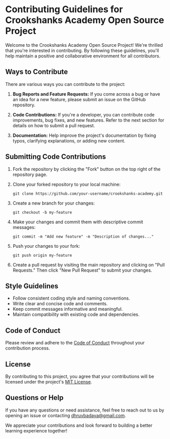 
# Contributing Guidelines for Crookshanks Academy Open Source Project

Welcome to the Crookshanks Academy Open Source Project! We're thrilled that you're interested in contributing. By following these guidelines, you'll help maintain a positive and collaborative environment for all contributors.

## Ways to Contribute

There are various ways you can contribute to the project:

1. **Bug Reports and Feature Requests:** If you come across a bug or have an idea for a new feature, please submit an issue on the GitHub repository.

2. **Code Contributions:** If you're a developer, you can contribute code improvements, bug fixes, and new features. Refer to the next section for details on how to submit a pull request.

3. **Documentation:** Help improve the project's documentation by fixing typos, clarifying explanations, or adding new content.

## Submitting Code Contributions

1. Fork the repository by clicking the "Fork" button on the top right of the repository page.

2. Clone your forked repository to your local machine:
   ```
   git clone https://github.com/your-username/crookshanks-academy.git
   ```

3. Create a new branch for your changes:
   ```
   git checkout -b my-feature
   ```

4. Make your changes and commit them with descriptive commit messages:
   ```
   git commit -m "Add new feature" -m "Description of changes..."
   ```

5. Push your changes to your fork:
   ```
   git push origin my-feature
   ```
   
6. Create a pull request by visiting the main repository and clicking on "Pull Requests." Then click "New Pull Request" to submit your changes.

## Style Guidelines

- Follow consistent coding style and naming conventions.
- Write clear and concise code and comments.
- Keep commit messages informative and meaningful.
- Maintain compatibility with existing code and dependencies.

## Code of Conduct

Please review and adhere to the [Code of Conduct](CODE_OF_CONDUCT.md) throughout your contribution process.

## License

By contributing to this project, you agree that your contributions will be licensed under the project's [MIT License](LICENSE).

## Questions or Help

If you have any questions or need assistance, feel free to reach out to us by opening an issue or contacting [dhruvbadaya@gmail.com](mailto:dhruvbadaya@gmail.com).

We appreciate your contributions and look forward to building a better learning experience together!
